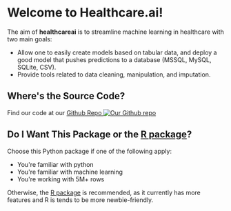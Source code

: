 # Welcome to Healthcare.ai!

The aim of **healthcareai** is to streamline machine learning in healthcare with two main goals:

- Allow one to easily create models based on tabular data, and deploy a good model that pushes predictions to a database (MSSQL, MySQL, SQLite, CSV).
- Provide tools related to data cleaning, manipulation, and imputation.

## Where's the Source Code?

Find our code at our [Github Repo ![Our Github repo](img/GitHub-Mark-120px-plus.png)](https://github.com/HealthCatalyst/healthcareai-py)

## Do I Want This Package or the [R package](http://healthcare.ai/r)?

Choose this Python package if one of the following apply:

- You're familiar with python
- You're familiar with machine learning
- You're working with 5M+ rows

Otherwise, the [R package](http://healthcare.ai/r) is recommended, as it
currently has more features and R is tends to be more newbie-friendly.
